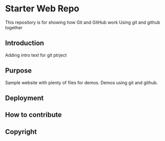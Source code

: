 # Starter Web Repo

This repository is for showing how Git and GitHub work
Using git and github together

## Introduction

Adding intro text for git ptrject

## Purpose

Sample website with plenty of files for demos. Demos using git and github.

## Deployment


## How to contribute

## Copyright